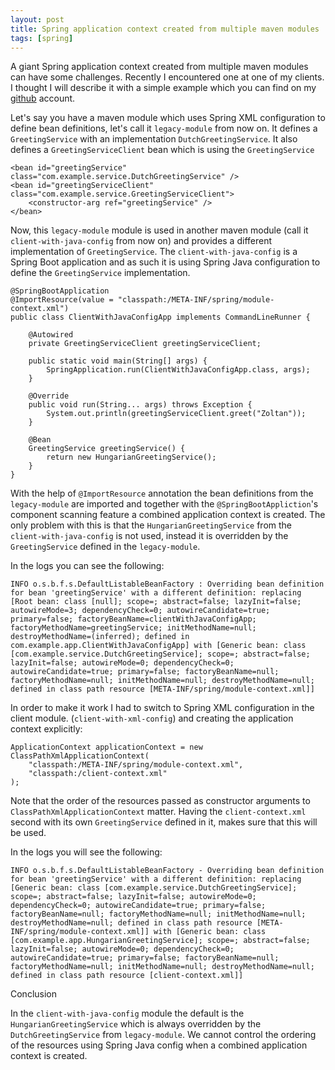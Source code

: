 ```yaml
---
layout: post
title: Spring application context created from multiple maven modules
tags: [spring]
---
```


A giant Spring application context created from multiple maven modules can have some challenges. Recently I encountered one at one of my clients. I thought I will describe it with a simple example which you can find on my [github](https://github.com/altfatterz/spring-application-context-from-modules) account.

Let's say you have a maven module which uses Spring XML configuration to define bean definitions, let's call it `legacy-module` from now on. It defines a `GreetingService` with an implementation `DutchGreetingService`. It also defines a `GreetingServiceClient` bean which is using the `GreetingService`
   
```
<bean id="greetingService" class="com.example.service.DutchGreetingService" />
<bean id="greetingServiceClient" class="com.example.service.GreetingServiceClient">
    <constructor-arg ref="greetingService" />
</bean>
```   

Now, this `legacy-module` module is used in another maven module (call it `client-with-java-config` from now on) and provides a different implementation of `GreetingService`. The `client-with-java-config` is a Spring Boot application and as such it is using Spring Java configuration to define the `GreetingService` implementation.  

```
@SpringBootApplication
@ImportResource(value = "classpath:/META-INF/spring/module-context.xml")
public class ClientWithJavaConfigApp implements CommandLineRunner {

    @Autowired
    private GreetingServiceClient greetingServiceClient;

    public static void main(String[] args) {
        SpringApplication.run(ClientWithJavaConfigApp.class, args);
    }

    @Override
    public void run(String... args) throws Exception {
        System.out.println(greetingServiceClient.greet("Zoltan"));
    }

    @Bean
    GreetingService greetingService() {
        return new HungarianGreetingService();
    }
}
```

With the help of `@ImportResource` annotation the bean definitions from the `legacy-module` are imported and together with the `@SpringBootAppliction`'s component scanning feature a combined application context is created.
The only problem with this is that the `HungarianGreetingService` from the `client-with-java-config` is not used, instead it is overridden by the `GreetingService` defined in the `legacy-module`. 

In the logs you can see the following:

```
INFO o.s.b.f.s.DefaultListableBeanFactory : Overriding bean definition for bean 'greetingService' with a different definition: replacing [Root bean: class [null]; scope=; abstract=false; lazyInit=false; autowireMode=3; dependencyCheck=0; autowireCandidate=true; primary=false; factoryBeanName=clientWithJavaConfigApp; factoryMethodName=greetingService; initMethodName=null; destroyMethodName=(inferred); defined in com.example.app.ClientWithJavaConfigApp] with [Generic bean: class [com.example.service.DutchGreetingService]; scope=; abstract=false; lazyInit=false; autowireMode=0; dependencyCheck=0; autowireCandidate=true; primary=false; factoryBeanName=null; factoryMethodName=null; initMethodName=null; destroyMethodName=null; defined in class path resource [META-INF/spring/module-context.xml]]
``` 
 
In order to make it work I had to switch to Spring XML configuration in the client module. (`client-with-xml-config`) and creating the application context explicitly:
 
```
ApplicationContext applicationContext = new ClassPathXmlApplicationContext(
    "classpath:/META-INF/spring/module-context.xml",
    "classpath:/client-context.xml"
);
```
Note that the order of the resources passed as constructor arguments to `ClassPathXmlApplicationContext` matter. Having the `client-context.xml` second with its own `GreetingService` defined in it, makes sure that this will be used.

In the logs you will see the following:

```
INFO o.s.b.f.s.DefaultListableBeanFactory - Overriding bean definition for bean 'greetingService' with a different definition: replacing [Generic bean: class [com.example.service.DutchGreetingService]; scope=; abstract=false; lazyInit=false; autowireMode=0; dependencyCheck=0; autowireCandidate=true; primary=false; factoryBeanName=null; factoryMethodName=null; initMethodName=null; destroyMethodName=null; defined in class path resource [META-INF/spring/module-context.xml]] with [Generic bean: class [com.example.app.HungarianGreetingService]; scope=; abstract=false; lazyInit=false; autowireMode=0; dependencyCheck=0; autowireCandidate=true; primary=false; factoryBeanName=null; factoryMethodName=null; initMethodName=null; destroyMethodName=null; defined in class path resource [client-context.xml]]
```

Conclusion

In the `client-with-java-config` module the default is the `HungarianGreetingService` which is always overridden by the `DutchGreetingService` from `legacy-module`.
We cannot control the ordering of the resources using Spring Java config when a combined application context is created.
